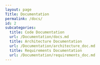 ```yaml
---
layout: page
Title: Documentation
permalink: /docs/
id: 2
subcategories:
  title: Code Documentation
  url: /Documentation/docs.md
  title: Architecture Documentation
  url: /Documentation/architecture_doc.md
  title: Requirements Documentation
  url: /Documentation/requirements_doc.md
---
```

